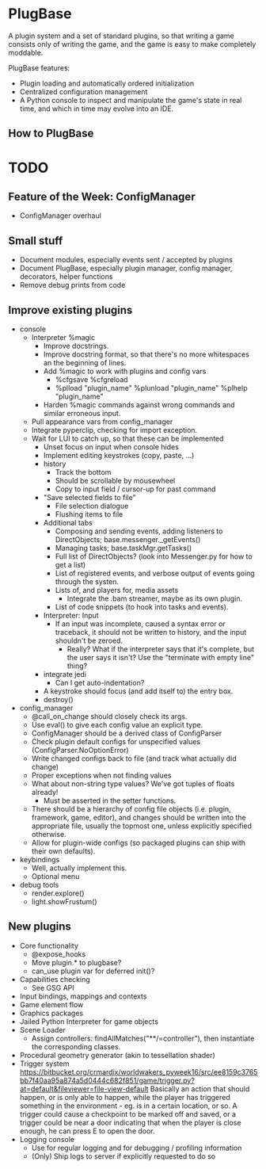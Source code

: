 PlugBase
========

A plugin system and a set of standard plugins, so that writing a game
consists only of writing the game, and the game is easy to make
completely moddable.

PlugBase features:
* Plugin loading and automatically ordered initialization
* Centralized configuration management
* A Python console to inspect and manipulate the game's state in real
  time, and which in time may evolve into an IDE.

How to PlugBase
---------------


TODO
====

Feature of the Week: ConfigManager
----------------------------------
* ConfigManager overhaul

Small stuff
-----------
* Document modules, especially events sent / accepted by plugins
* Document PlugBase, especially plugin manager, config manager,
  decorators, helper functions
* Remove debug prints from code

Improve existing plugins
------------------------
* console
  * Interpreter %magic
    * Improve docstrings.
    * Improve docstring format, so that there's no more whitespaces
      an the beginning of lines.
    * Add %magic to work with plugins and config vars
      * %cfgsave
        %cfgreload
      * %plload "plugin_name"
        %plunload "plugin_name"
        %plhelp "plugin_name"
    * Harden %magic commands against wrong commands and similar
      erroneous input.
  * Pull appearance vars from config_manager
  * Integrate pyperclip, checking for import exception.
  * Wait for LUI to catch up, so that these can be implemented
    * Unset focus on input when console hides
    * Implement editing keystrokes (copy, paste, ...)
    * history
      * Track the bottom
      * Should be scrollable by mousewheel
      * Copy to input field / cursor-up for past command
    * "Save selected fields to file"
      * File selection dialogue
      * Flushing items to file
    * Additional tabs
      * Composing and sending events, adding listeners to
        DirectObjects; base.messenger._getEvents()
      * Managing tasks; base.taskMgr.getTasks()
      * Full list of DirectObjects? (look into Messenger.py for how
        to get a list)
      * List of registered events, and verbose output of events going
        through the systen.
      * Lists of, and players for, media assets
        * Integrate the .bam streamer, maybe as its own plugin.
      * List of code snippets (to hook into tasks and events).
    * Interpreter: Input
      * If an input was incomplete, caused a syntax error or
        traceback, it should not be written to history, and the input
        shouldn't be zeroed.
        * Really? What if the interpreter says that it's complete,
          but the user says it isn't? Use the "terminate with empty
          line" thing?
    * integrate jedi
      * Can I get auto-indentation?
	* A keystroke should focus (and add itself to) the entry box.
    * destroy()
* config_manager
  * @call_on_change should closely check its args.
  * Use eval() to give each config value an explicit type.
  * ConfigManager should be a derived class of ConfigParser
  * Check plugin default configs for unspecified values
    (ConfigParser.NoOptionError)
  * Write changed configs back to file (and track what actually did
    change)
  * Proper exceptions when not finding values
  * What about non-string type values? We've got tuples of floats
    already!
	* Must be asserted in the setter functions.
  * There should be a hierarchy of config file objects (i.e. plugin,
    framework, game, editor), and changes should be written into the
    appropriate file, usually the topmost one, unless explicitly
    specified otherwise.
  * Allow for plugin-wide configs (so packaged plugins can ship with
    their own defaults).
* keybindings
  * Well, actually implement this.
  * Optional menu
* debug tools
  * render.explore()
  * light.showFrustum()

New plugins
-----------
* Core functionality
  * @expose_hooks
  * Move plugin.* to plugbase?
  * can_use plugin var for deferred init()?
* Capabilities checking
  * See GSG API
* Input bindings, mappings and contexts
* Game element flow
* Graphics packages
* Jailed Python Interpreter for game objects
* Scene Loader
  * Assign controllers: findAllMatches("**/=controller"), then
    instantiate the corresponding classes.
* Procedural geometry generator (akin to tessellation shader)
* Trigger system
  https://bitbucket.org/crmardix/worldwakers_pyweek16/src/ee8159c3765bb7f40aa95a874a5d0444c682f851/game/trigger.py?at=default&fileviewer=file-view-default
  <rdb> Basically an action that should happen, or is only able to
        happen, while the player has triggered something in the
        environment - eg. is in a certain location, or so.
  <rdb> A trigger could cause a checkpoint to be marked off and
        saved, or a trigger could be near a door indicating that when
        the player is close enough, he can press E to open the door.
* Logging console
  * Use for regular logging and for debugging / profiling information
  * (Only) Ship logs to server if explicitly requested to do so
